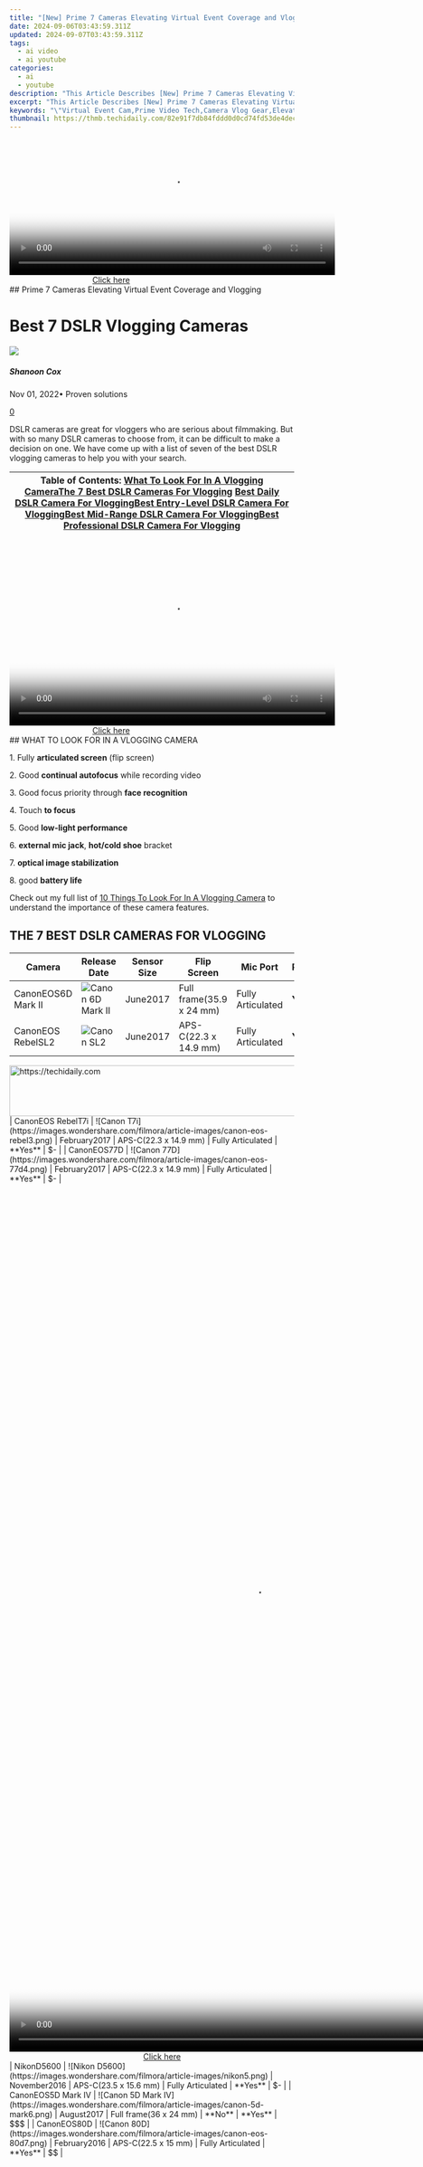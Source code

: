 ```yaml
---
title: "[New] Prime 7 Cameras Elevating Virtual Event Coverage and Vlogging for 2024"
date: 2024-09-06T03:43:59.311Z
updated: 2024-09-07T03:43:59.311Z
tags:
  - ai video
  - ai youtube
categories:
  - ai
  - youtube
description: "This Article Describes [New] Prime 7 Cameras Elevating Virtual Event Coverage and Vlogging for 2024"
excerpt: "This Article Describes [New] Prime 7 Cameras Elevating Virtual Event Coverage and Vlogging for 2024"
keywords: "\"Virtual Event Cam,Prime Video Tech,Camera Vlog Gear,Elevated Live Streams,Professional Videography,High-Quality Camera Coverage,Tech Innovators in Cameras\""
thumbnail: https://thmb.techidaily.com/82e91f7db84fddd0d0cd74fd53de4decc4bc8c46a25aa2285ca573b91b9719e8.jpg
---
```


<!-- affiliate ads begin -->
<span id="1982596">
					<video width="576" height="240" style="cursor:pointer"
           poster="//a.impactradius-go.com/display-clicktoplayimage/1982596.png"
           onclick="if(!this.playClicked){this.play();this.setAttribute('controls',true);this.playClicked=true;}">
	   <source src="//a.impactradius-go.com/display-ad/22993-1982596">
	   <img src="//a.impactradius-go.com/display-clicktoplayimage/1982596.png" style="border: none; height: 100%; width: 100%; object-fit: contain">
	</video>
	<div style="width:360px;text-align:center"><a href="javascript:window.open(decodeURIComponent('https%3A%2F%2Fhomestyler.sjv.io%2Fc%2F5597632%2F1982596%2F22993'), '_blank');void(0);">Click here</a></div>
</span>
<img height="0" width="0" src="https://imp.pxf.io/i/5597632/1982596/22993" style="position:absolute;visibility:hidden;" border="0" />
<!-- affiliate ads end -->
## Prime 7 Cameras Elevating Virtual Event Coverage and Vlogging

# Best 7 DSLR Vlogging Cameras

![](https://images.wondershare.com/filmora/article-images/shannon-cox.jpg)

##### Shanoon Cox

 Nov 01, 2022• Proven solutions

[0](#commentsBoxSeoTemplate)

DSLR cameras are great for vloggers who are serious about filmmaking. But with so many DSLR cameras to choose from, it can be difficult to make a decision on one. We have come up with a list of seven of the best DSLR vlogging cameras to help you with your search.

 | Table of Contents:  [What To Look For In A Vlogging Camera](#what-to-look-for-in-a-vlogging-camera)[The 7 Best DSLR Cameras For Vlogging](#THE-7-BEST-DSLR-CAMERAS-FOR-VLOGGING-2018) [Best Daily DSLR Camera For Vlogging](#Best-daily-DSLR-camera-for-vlogging)[Best Entry-Level DSLR Camera For Vlogging](#Best-entry-level-DSLR-camera-for-vlogging)[Best Mid-Range DSLR Camera For Vlogging](#Best-Mid-Range-DSLR-Camera-For-Vlogging)[Best Professional DSLR Camera For Vlogging](#Best-Professional-DSLR-Camera-For-Vlogging) |
| ------------------------------------------------------------------------------------------------------------------------------------------------------------------------------------------------------------------------------------------------------------------------------------------------------------------------------------------------------------------------------------------------------------------------------------------------------------------------------------------------------------------------------------- |

<!-- affiliate ads begin -->
<span id="1160850">
					<video width="576" height="324" style="cursor:pointer"
           poster="//a.impactradius-go.com/display-clicktoplayimage/1160850.png"
           onclick="if(!this.playClicked){this.play();this.setAttribute('controls',true);this.playClicked=true;}">
	   <source src="//a.impactradius-go.com/display-ad/14559-1160850">
	   <img src="//a.impactradius-go.com/display-clicktoplayimage/1160850.png" style="border: none; height: 100%; width: 100%; object-fit: contain">
	</video>
	<div style="width:360px;text-align:center"><a href="javascript:window.open(decodeURIComponent('https%3A%2F%2Fpropmoneyinc.pxf.io%2Fc%2F5597632%2F1160850%2F14559'), '_blank');void(0);">Click here</a></div>
</span>
<img height="0" width="0" src="https://imp.pxf.io/i/5597632/1160850/14559" style="position:absolute;visibility:hidden;" border="0" />
<!-- affiliate ads end -->
## WHAT TO LOOK FOR IN A VLOGGING CAMERA

1\. Fully **articulated screen** (flip screen)

2\. Good **continual autofocus** while recording video

3\. Good focus priority through **face recognition**

4\. Touch **to focus**

5\. Good **low-light performance**

6\. **external mic jack**, **hot/cold shoe** bracket

7\. **optical image stabilization**

8\. good **battery life**

Check out my full list of [10 Things To Look For In A Vlogging Camera](https://www.filmora.io/community-blog/10-things-to-look-for-in-a-vlogging-camera-393.html) to understand the importance of these camera features.

## THE 7 BEST DSLR CAMERAS FOR VLOGGING

 | Camera             | Release Date                                                                                   | Sensor Size  | Flip Screen              | Mic Port          | Price   |        |
| ------------------ | ---------------------------------------------------------------------------------------------- | ------------ | ------------------------ | ----------------- | ------- | ------ |
| CanonEOS6D Mark II | ![Canon 6D Mark II](https://images.wondershare.com/filmora/article-images/canon-eos-mark1.png) | June2017     | Full frame(35.9 x 24 mm) | Fully Articulated | **Yes** | $$   |
| CanonEOS RebelSL2  | ![Canon SL2](https://images.wondershare.com/filmora/article-images/canon-eos-rebel2.png)       | June2017     | APS-C(22.3 x 14.9 mm)    | Fully Articulated | **Yes** | $     |
<!-- affiliate ads begin -->
<a href="https://aligracehair.sjv.io/c/5597632/2115937/19272" target="_top" id="2115937">
  <img src="//a.impactradius-go.com/display-ad/19272-2115937" border="0" alt="https://techidaily.com" width="728" height="90"/>
</a>
<img height="0" width="0" src="https://aligracehair.sjv.io/i/5597632/2115937/19272" style="position:absolute;visibility:hidden;" border="0" />
<!-- affiliate ads end -->
| CanonEOS RebelT7i  | ![Canon T7i](https://images.wondershare.com/filmora/article-images/canon-eos-rebel3.png)       | February2017 | APS-C(22.3 x 14.9 mm)    | Fully Articulated | **Yes** | $-    |
| CanonEOS77D        | ![Canon 77D](https://images.wondershare.com/filmora/article-images/canon-eos-77d4.png)         | February2017 | APS-C(22.3 x 14.9 mm)    | Fully Articulated | **Yes** | $-    |
<!-- affiliate ads begin -->
<span id="1424533">
					<video width="864" height="1536" style="cursor:pointer"
           poster="//a.impactradius-go.com/display-clicktoplayimage/1424533.png"
           onclick="if(!this.playClicked){this.play();this.setAttribute('controls',true);this.playClicked=true;}">
	   <source src="//a.impactradius-go.com/display-ad/16446-1424533">
	   <img src="//a.impactradius-go.com/display-clicktoplayimage/1424533.png" style="border: none; height: 100%; width: 100%; object-fit: contain">
	</video>
	<div style="width:540px;text-align:center"><a href="javascript:window.open(decodeURIComponent('https%3A%2F%2Flaganoo.pxf.io%2Fc%2F5597632%2F1424533%2F16446'), '_blank');void(0);">Click here</a></div>
</span>
<img height="0" width="0" src="https://imp.pxf.io/i/5597632/1424533/16446" style="position:absolute;visibility:hidden;" border="0" />
<!-- affiliate ads end -->
| NikonD5600         | ![Nikon D5600](https://images.wondershare.com/filmora/article-images/nikon5.png)               | November2016 | APS-C(23.5 x 15.6 mm)    | Fully Articulated | **Yes** | $-    |
| CanonEOS5D Mark IV | ![Canon 5D Mark IV](https://images.wondershare.com/filmora/article-images/canon-5d-mark6.png)  | August2017   | Full frame(36 x 24 mm)   | **No**            | **Yes** | $$$ |
| CanonEOS80D        | ![Canon 80D](https://images.wondershare.com/filmora/article-images/canon-eos-80d7.png)         | February2016 | APS-C(22.5 x 15 mm)      | Fully Articulated | **Yes** | $$    |
<!-- affiliate ads begin -->
<span id="1531882">
					<video width="864" height="1536" style="cursor:pointer"
           poster="//a.impactradius-go.com/display-clicktoplayimage/1531882.png"
           onclick="if(!this.playClicked){this.play();this.setAttribute('controls',true);this.playClicked=true;}">
	   <source src="//a.impactradius-go.com/display-ad/16446-1531882">
	   <img src="//a.impactradius-go.com/display-clicktoplayimage/1531882.png" style="border: none; height: 100%; width: 100%; object-fit: contain">
	</video>
	<div style="width:540px;text-align:center"><a href="javascript:window.open(decodeURIComponent('https%3A%2F%2Flaganoo.pxf.io%2Fc%2F5597632%2F1531882%2F16446'), '_blank');void(0);">Click here</a></div>
</span>
<img height="0" width="0" src="https://imp.pxf.io/i/5597632/1531882/16446" style="position:absolute;visibility:hidden;" border="0" />
<!-- affiliate ads end -->

 | ![ canon t7i](https://images.wondershare.com/filmora/article-images/canon-eos-rebel3.png)      | Best daily DSLR camera for vlogging: Canon EOS T7i The camera you use to record your daily vlogs doesn't have to be the best camera on the market. It just has to offer enough options to make the process of making a vlog as smooth as it can possibly be. The T7i is not the most powerful DSLR camera out there, but its 24.2 MP APS-C CMOS sensor and a DIGIC 7 image processor are more than enough to meet the needs of most daily vloggers. You can record full HD 1080p videos at 60 fps and use this camera to create HDR and time-lapse movies. You can set the T7i’s ISO up as high as 51200, which is pretty good. The T7i’s dual pixel CMOS AF system makes sure that the camera focuses quickly and it helps you avoid creating video clips that are out focus. There’s also a built-in Wi-FI with an NFC feature that enables you to share your videos with a smartphone device you connect to the camera.  **PROS** _\- Long battery life_ _\- Remarkable image quality at high ISO values_   **CONS** _\- Can’t record 4K videos_ _\- Viewfinder is tiny_          |
| ---------------------------------------------------------------------------------------------- | ------------------------------------------------------------------------------------------------------------------------------------------------------------------------------------------------------------------------------------------------------------------------------------------------------------------------------------------------------------------------------------------------------------------------------------------------------------------------------------------------------------------------------------------------------------------------------------------------------------------------------------------------------------------------------------------------------------------------------------------------------------------------------------------------------------------------------------------------------------------------------------------------------------------------------------------------------------------------------------------------------------------------------------------------------------------------------------ |
| ![Canon SL2](https://images.wondershare.com/filmora/article-images/canon-eos-rebel2.png)       | Best entry-level DSLR camera for vlogging: Canon EOS SL2 The Canon EOS SL2 was released just a year ago and it wins our 2018 vote for the best entry-level DSLR camera for vlogging. The SL2 packs a lot of features in a compact camera body. The camera only weighs 1 lb, which is considered light among most DSLR cameras. Many vloggers may enjoy the fact that they can hold up this light camera in front of themselves with more ease. Like a lot of entry-level DSLR cameras, the SL2 comes with an APS-C crop sensor. With ISO capabilities that can reach up to 51200, you'll be able to film up to full HD 1080p videos at 60 fps, even under low light conditions. All recent Canon cameras perform very well when it comes to autofocus and the SL2 is no exception. It does, however, have fewer points of focus. The SL2 comes with a 9-point AF system. The SL2 also has a fully-articulated screen and a microphone jack.  **PROS** _\- Microphone jack_ _\- Wi-Fi connectivity_   **CONS** _\- No 4K video support_ _\- Optical image stabilizer could be better_ |
| ![Canon 80D](https://images.wondershare.com/filmora/article-images/canon-eos-80d7.png)         | Best mid-range DSLR camera for vlogging: Canon EOS 80D The Canon EOS 80D is the successor of the 70D which was at one time considered by many YouTubers the ultimate DSLR camera for vlogging. The 80D is a larger camera than the SL2, weighing 1.61 lbs. In its larger build, this camera additionally (compared to the SL2) packs a 45-point AF system, longer battery life, a headphone port, and it is environmentally sealed so you can shoot in tough conditions. This camera's great performance in autofocusing makes it a great mid-range DSLR camera for vlogging.  **PROS** _\- Feature-rich_ _\- Continuous AF feature performs beautifully while recording high-res videos_   **CONS** _\- Just one SD card slot_ _\- PC sync connection features could be better_                                                                                                                                                                                                                                                                                                     |
<!-- affiliate ads begin -->
<a href="https://appsumo.8odi.net/c/5597632/2137393/7443" target="_top" id="2137393">
  <img src="//a.impactradius-go.com/display-ad/7443-2137393" border="0" alt="https://techidaily.com" width="300" height="90"/>
</a>
<img height="0" width="0" src="https://appsumo.8odi.net/i/5597632/2137393/7443" style="position:absolute;visibility:hidden;" border="0" />
<!-- affiliate ads end -->
| ![Canon 6D Mark II](https://images.wondershare.com/filmora/article-images/canon-eos-mark1.png) | Best professional DSLR camera for vlogging: Canon EOS 6D Mark II There's a lot of DSLR cameras that come with a fully-articulated screen and a microphone jack, but the Canon EOS 6D Mark II is actually the only one in the market that comes equipped with both of those, plus a full-frame sensor. It is its full-frame sensor that really sets this camera apart from the other vlogging DLSR cameras. Because of its full-frame sensor, this camera performs much better in low light conditions. With this larger sensor, you'll also be able to capture footage that looks more cinematic with high-quality bokeh (more blur to your out-of-focus areas). The 6D Mark II also has great battery life compared to all the reviewed cameras above. Unfortunately, this camera does not shoot in 4K.  **PROS** _\- ISO sensitivity goes up to 102400_ _\- Amazing touchscreen controls_   **CONS** _\- No 4K video recording option_ _\- No USB 3.0_                                                                                                                             |

<!-- affiliate ads begin -->
<a href="https://zebaoaffiliateprogram.pxf.io/c/5597632/2137973/21526" target="_top" id="2137973">
  <img src="//a.impactradius-go.com/display-ad/21526-2137973" border="0" alt="https://techidaily.com" width="728" height="90"/>
</a>
<img height="0" width="0" src="https://zebaoaffiliateprogram.pxf.io/i/5597632/2137973/21526" style="position:absolute;visibility:hidden;" border="0" />
<!-- affiliate ads end -->
Want to compare even more cameras? Check out...

[12 Best Vlogging Cameras](https://www.filmora.io/community-blog/12-best-vlogging-cameras-%282018%29-441.html)  
[Top 11 Cheap Vlogging Cameras](https://www.filmora.io/community-blog/top-11-cheap-vlogging-cameras-%282018%29-455.html)  
[8 Best Mirrorless Cameras For Vlogging](https://www.filmora.io/community-blog/8-best-mirrorless-cameras-for-vlogging-%282018%29-447.html)  
[12 Best Vlogging Cameras With A Flip Screen](https://www.filmora.io/community-blog/12-best-vlogging-cameras-with-a-flip-screen-%282018%29-451.html)

![author avatar](https://images.wondershare.com/filmora/article-images/shannon-cox.jpg)

<!-- affiliate ads begin -->
<a href="https://bluettius.sjv.io/c/5597632/2139117/17108" target="_top" id="2139117">
  <img src="//a.impactradius-go.com/display-ad/17108-2139117" border="0" alt="https://techidaily.com" width="320" height="90"/>
</a>
<img height="0" width="0" src="https://bluettius.sjv.io/i/5597632/2139117/17108" style="position:absolute;visibility:hidden;" border="0" />
<!-- affiliate ads end -->
Shanoon Cox

Shanoon Cox is a writer and a lover of all things video.

Follow @Shanoon Cox


<ins class="adsbygoogle"
     style="display:block"
     data-ad-format="autorelaxed"
     data-ad-client="ca-pub-7571918770474297"
     data-ad-slot="1223367746"></ins>



<ins class="adsbygoogle"
     style="display:block"
     data-ad-client="ca-pub-7571918770474297"
     data-ad-slot="8358498916"
     data-ad-format="auto"
     data-full-width-responsive="true"></ins>

<span class="atpl-alsoreadstyle">Also read:</span>
<div><ul>
<li><a href="https://youtube-tips.techidaily.com/onfirm-monetization-accuracy-essential-steps-for-your-yt-channels/"><u>[New] Confirm Monetization Accuracy Essential Steps for Your YT Channels</u></a></li>
<li><a href="https://youtube-tips.techidaily.com/n-2024-pivoting-with-purpose-rotate-and-rethink-with-youtubes-latest-tools/"><u>[New] In 2024, Pivoting with Purpose Rotate and Rethink with YouTube's Latest Tools</u></a></li>
<li><a href="https://youtube-tips.techidaily.com/n-2024-safe-mp4-extraction-from-youtube-videos/"><u>[New] In 2024, Safe MP4 Extraction From YouTube Videos</u></a></li>
<li><a href="https://youtube-tips.techidaily.com/n-2024-seamless-conversion-of-video-content-to-dynamic-gif-formats/"><u>[New] In 2024, Seamless Conversion of Video Content to Dynamic GIF Formats</u></a></li>
<li><a href="https://youtube-tips.techidaily.com/n-2024-stellar-streamers-summit-global-subscriber-counts-showcased/"><u>[New] In 2024, Stellar Streamers' Summit Global Subscriber Counts Showcased</u></a></li>
<li><a href="https://youtube-tips.techidaily.com/n-2024-the-audio-advantage-elevating-sound-quality-in-youtube-productions/"><u>[New] In 2024, The Audio Advantage Elevating Sound Quality in YouTube Productions</u></a></li>
<li><a href="https://youtube-tips.techidaily.com/n-2024-tips-to-navigate-the-world-of-free-iphoneipad-edits/"><u>[New] In 2024, Tips to Navigate the World of Free iPhone/iPad Edits</u></a></li>
<li><a href="https://youtube-data.techidaily.com/n-2024-triple-points-tracker-the-effective-pathway-to-analyzing-youtube-profitability/"><u>[New] In 2024, Triple Points Tracker The Effective Pathway to Analyzing YouTube Profitability</u></a></li>
<li><a href="https://youtube-tips.techidaily.com/n-2024-unleash-youtube-potential-with-imaginative-splitscreens/"><u>[New] In 2024, Unleash YouTube Potential with Imaginative Splitscreens</u></a></li>
<li><a href="https://youtube-tips.techidaily.com/n-2024-youtubes-edge-and-dailymotions-charms-an-in-depth-look/"><u>[New] In 2024, YouTube's Edge & Dailymotion's Charms An In-Depth Look</u></a></li>
<li><a href="https://youtube-tips.techidaily.com/hort-video-showdown-comparing-success-on-youtubes-vs-tiktok-for-2024/"><u>[New] Short Video Showdown Comparing Success on YouTubes Vs. TikTok for 2024</u></a></li>
<li><a href="https://youtube-tips.techidaily.com/treamline-your-online-experience-blocking-youtube-channels-effectively-for-2024/"><u>[New] Streamline Your Online Experience Blocking Youtube Channels Effectively for 2024</u></a></li>
<li><a href="https://digital-screen-recording.techidaily.com/1715838823912-new-top-6-minecraft-house-ideas-for-beginners/"><u>[New] Top 6 Minecraft House Ideas [for Beginners]</u></a></li>
<li><a href="https://youtube-tips.techidaily.com/nlock-your-youtube-personality-top-6-creator-categories-for-2024/"><u>[New] Unlock Your YouTube Personality Top 6 Creator Categories for 2024</u></a></li>
<li><a href="https://youtube-tips.techidaily.com/ed-2024-approved-from-live-logging-to-global-broadcasting-mastery-through-mindfulness/"><u>[Updated] 2024 Approved From Live Logging to Global Broadcasting Mastery Through Mindfulness</u></a></li>
<li><a href="https://youtube-tips.techidaily.com/ed-2024-approved-tips-for-constructing-inspirational-day-to-day-visual-narratives/"><u>[Updated] 2024 Approved Tips for Constructing Inspirational Day-to-Day Visual Narratives</u></a></li>
<li><a href="https://youtube-tips.techidaily.com/ed-2024-approved-unlocking-profitability-on-youtube-shorts-essentials-and-future-earning-prospects/"><u>[Updated] 2024 Approved Unlocking Profitability on Youtube Shorts Essentials and Future Earning Prospects</u></a></li>
<li><a href="https://fox-glue.techidaily.com/updated-a-comprehensive-analysis-of-how-to-speed-up-audio-files-on-spotify-safely-for-2024/"><u>[Updated] A Comprehensive Analysis of How to Speed Up Audio Files on Spotify Safely for 2024</u></a></li>
<li><a href="https://youtube-tips.techidaily.com/ed-captivate-viewers-designing-engaging-youtube-trailers-with-filmora/"><u>[Updated] Captivate Viewers Designing Engaging YouTube Trailers with Filmora</u></a></li>
<li><a href="https://youtube-tips.techidaily.com/ed-chart-your-course-to-youtube-riches-the-essential-500-threshold/"><u>[Updated] Chart Your Course to Youtube Riches The Essential 500 Threshold</u></a></li>
<li><a href="https://youtube-tips.techidaily.com/ed-discreet-youtube-playback-on-mobile-devices/"><u>[Updated] Discreet YouTube Playback on Mobile Devices</u></a></li>
<li><a href="https://facebook-video-content.techidaily.com/updated-distinctive-fb-video-aspects/"><u>[Updated] Distinctive FB Video Aspects</u></a></li>
<li><a href="https://youtube-tips.techidaily.com/ed-in-2024-analyzing-ownership-rights-in-youtube-vs-freedom-of-use-in-cc/"><u>[Updated] In 2024, Analyzing Ownership Rights in Youtube Vs. Freedom Of Use In CC</u></a></li>
<li><a href="https://youtube-tips.techidaily.com/ed-in-2024-sustainable-strategies-for-securing-over-a-million-viewers/"><u>[Updated] In 2024, Sustainable Strategies for Securing Over a Million Viewers</u></a></li>
<li><a href="https://youtube-tips.techidaily.com/ed-in-2024-ultimate-sound-selection-for-social-media-stars/"><u>[Updated] In 2024, Ultimate Sound Selection for Social Media Stars</u></a></li>
<li><a href="https://youtube-tips.techidaily.com/ed-in-2024-youtube-shorts-earning-strategies-what-you-need-how-much-you-can-make/"><u>[Updated] In 2024, Youtube Shorts Earning Strategies What You Need, How Much You Can Make</u></a></li>
<li><a href="https://youtube-tips.techidaily.com/ed-learn-the-low-cost-way-of-designing-winning-youtube-ad-campaigns-for-2024/"><u>[Updated] Learn the Low-Cost Way of Designing Winning YouTube Ad Campaigns for 2024</u></a></li>
<li><a href="https://fox-boxes.techidaily.com/updated-luminouslabs-top-10-free-and-paid-filters-compare/"><u>[Updated] LuminousLabs Top 10 Free & Paid Filters Compare</u></a></li>
<li><a href="https://youtube-tips.techidaily.com/ed-mastering-youtube-video-text-overlay-techniques-for-2024/"><u>[Updated] Mastering YouTube Video Text Overlay Techniques for 2024</u></a></li>
<li><a href="https://youtube-tips.techidaily.com/ed-perfecting-the-pathway-of-imovie-content-to-youtube/"><u>[Updated] Perfecting the Pathway of iMovie Content to YouTube</u></a></li>
<li><a href="https://extra-approaches.techidaily.com/updated-sleek-screenscape-top-wallpapers-for-your-device/"><u>[Updated] Sleek Screenscape Top Wallpapers for Your Device</u></a></li>
<li><a href="https://youtube-tips.techidaily.com/ed-step-by-step-guide-premiere-pro-for-youtube-cutting-for-2024/"><u>[Updated] Step-by-Step Guide Premiere Pro for YouTube Cutting for 2024</u></a></li>
<li><a href="https://youtube-tips.techidaily.com/ed-the-essential-guide-to-choosing-youtube-friendly-video-formats-for-2024/"><u>[Updated] The Essential Guide to Choosing YouTube-Friendly Video Formats for 2024</u></a></li>
<li><a href="https://youtube-tips.techidaily.com/ed-the-fast-track-to-clearing-youtube-post-comments/"><u>[Updated] The Fast Track to Clearing YouTube Post-Comments</u></a></li>
<li><a href="https://visual-screen-recording.techidaily.com/updated-top-10-best-farming-games-for-2024/"><u>[Updated] Top 10 Best Farming Games for 2024</u></a></li>
<li><a href="https://facebook-video-footage.techidaily.com/updated-unlink-from-youtube-shorts-follow-this-plan/"><u>[Updated] Unlink From YouTube Shorts - Follow This Plan</u></a></li>
<li><a href="https://youtube-tips.techidaily.com/ed-unlocking-youtube-potential-expert-tips-for-wirecast-streaming/"><u>[Updated] Unlocking YouTube Potential Expert Tips for WireCast Streaming</u></a></li>
<li><a href="https://youtube-tips.techidaily.com/ed-yt-insider-tips-from-chroma-keying-to-cinematic-creations/"><u>[Updated] YT Insider Tips From Chroma Keying to Cinematic Creations</u></a></li>
<li><a href="https://youtube-tips.techidaily.com/approved-clipmaster-software/"><u>2024 Approved ClipMaster Software</u></a></li>
<li><a href="https://youtube-tips.techidaily.com/approved-crafting-engaging-life-journeys-in-video-formats/"><u>2024 Approved Crafting Engaging Life Journeys in Video Formats</u></a></li>
<li><a href="https://youtube-tips.techidaily.com/approved-how-to-get-paid-to-review-products-on-youtube/"><u>2024 Approved How to Get Paid to Review Products on YouTube</u></a></li>
<li><a href="https://youtube-tips.techidaily.com/approved-innovator-of-cinematic-soundscapes-and-imagery/"><u>2024 Approved Innovator of Cinematic Soundscapes & Imagery</u></a></li>
<li><a href="https://vp-tips.techidaily.com/2024-approved-tech-hack-for-free-swiftly-remove-red-eyes-from-iphone-photos/"><u>2024 Approved Tech Hack for Free Swiftly Remove Red Eyes From iPhone Photos</u></a></li>
<li><a href="https://youtube-tips.techidaily.com/approved-the-greatest-satirical-serenades/"><u>2024 Approved The Greatest Satirical Serenades</u></a></li>
<li><a href="https://extra-lessons.techidaily.com/a-beginners-path-to-reddit-stardom-6-essential-strategies-for-2024/"><u>A Beginner’s Path to Reddit Stardom 6 Essential Strategies for 2024</u></a></li>
<li><a href="https://youtube-tips.techidaily.com/l-bliss-filmed-alike-high-quality-8-marriage-videos-online-for-2024/"><u>Bridal Bliss Filmed Alike High-Quality 8 Marriage Videos Online for 2024</u></a></li>
<li><a href="https://remote-screen-capture.techidaily.com/camerahunt-finding-superior-substitutes/"><u>CameraHunt Finding Superior Substitutes</u></a></li>
<li><a href="https://youtube-tips.techidaily.com/ight-rules-for-screenshotting-and-archiving-youtube-videos-for-2024/"><u>Copyright Rules for Screenshotting and Archiving YouTube Videos for 2024</u></a></li>
<li><a href="https://android-location.techidaily.com/fake-android-location-without-rooting-for-your-tecno-camon-20-premier-5g-drfone-by-drfone-virtual/"><u>Fake Android Location without Rooting For Your Tecno Camon 20 Premier 5G | Dr.fone</u></a></li>
<li><a href="https://easy-unlock-android.techidaily.com/full-tutorial-to-bypass-your-nokia-130-music-face-lock-by-drfone-android/"><u>Full Tutorial to Bypass Your Nokia 130 Music Face Lock?</u></a></li>
<li><a href="https://win-able.techidaily.com/god-of-war-memory-crash-resolved/"><u>God of War Memory Crash: Resolved!</u></a></li>
<li><a href="https://android-pokemon-go.techidaily.com/how-pgsharp-save-you-from-ban-while-spoofing-pokemon-go-on-meizu-21-pro-drfone-by-drfone-virtual-android/"><u>How PGSharp Save You from Ban While Spoofing Pokemon Go On Meizu 21 Pro? | Dr.fone</u></a></li>
<li><a href="https://instagram-clips.techidaily.com/in-2024-transform-insta-videos-into-mp4-format-expert-methods-revealed/"><u>In 2024, Transform Insta Videos Into MP4 Format Expert Methods Revealed</u></a></li>
<li><a href="https://pokemon-go-android.techidaily.com/in-2024-where-is-the-best-place-to-catch-dratini-on-honor-magic-5-drfone-by-drfone-virtual-android/"><u>In 2024, Where Is the Best Place to Catch Dratini On Honor Magic 5 | Dr.fone</u></a></li>
<li><a href="https://mondly-stories.techidaily.com/language-and-identity-brazil-vs-europe-in-portuguese/"><u>Language and Identity: Brazil Vs. Europe in Portuguese</u></a></li>
<li><a href="https://techno-recovery.techidaily.com/modify-your-system-clock-changing-datetime-formats-in-windows-11-easily/"><u>Modify Your System Clock: Changing Date/Time Formats in Windows 11 Easily</u></a></li>
<li><a href="https://sound-optimizing.techidaily.com/new-in-2024-essential-insights-into-image-stock-sourcing-pexels-uncovered/"><u>New In 2024, Essential Insights Into Image Stock Sourcing Pexels Uncovered</u></a></li>
<li><a href="https://howto.techidaily.com/proven-ways-to-fix-there-was-a-problem-parsing-the-package-on-samsung-galaxy-m34-drfone-by-drfone-fix-android-problems-fix-android-problems/"><u>Proven Ways to Fix There Was A Problem Parsing the Package on Samsung Galaxy M34 | Dr.fone</u></a></li>
<li><a href="https://win-blog.techidaily.com/resolved-gta-5-stability-issues-and-how-to-fix-game-crashes/"><u>Resolved: GTA 5 Stability Issues and How to Fix Game Crashes</u></a></li>
<li><a href="https://tech-recovery.techidaily.com/the-ultimate-fixes-to-correct-the-d3d9dll-file-errors-on-pc/"><u>The Ultimate Fixes to Correct the d3d9.dll File Errors on PC</u></a></li>
<li><a href="https://techidaily.com/three-solutions-to-hard-reset-infinix-hot-40i-drfone-by-drfone-reset-android-reset-android/"><u>Three Solutions to Hard Reset Infinix Hot 40i? | Dr.fone</u></a></li>
<li><a href="https://tech-recovery.techidaily.com/unlock-hidden-features-amazing-secrets-of-macos-preview-tool/"><u>Unlock Hidden Features: Amazing Secrets of macOS Preview Tool</u></a></li>
<li><a href="https://youtube-tips.techidaily.com/be-playlist-building-step-by-step-expertise/"><u>YouTube Playlist Building Step-by-Step Expertise</u></a></li>
</ul></div>
